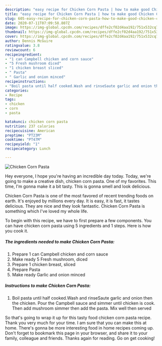 ```yaml
---
description: "easy recipe for Chicken Corn Pasta | how to make good Chicken Corn Pasta"
title: "easy recipe for Chicken Corn Pasta | how to make good Chicken Corn Pasta"
slug: 605-easy-recipe-for-chicken-corn-pasta-how-to-make-good-chicken-corn-pasta
date: 2020-07-11T07:09:58.807Z
image: https://img-global.cpcdn.com/recipes/dffe2cf02d4aa192/751x532cq70/chicken-corn-pasta-recipe-main-photo.jpg
thumbnail: https://img-global.cpcdn.com/recipes/dffe2cf02d4aa192/751x532cq70/chicken-corn-pasta-recipe-main-photo.jpg
cover: https://img-global.cpcdn.com/recipes/dffe2cf02d4aa192/751x532cq70/chicken-corn-pasta-recipe-main-photo.jpg
author: Dennis McGuire
ratingvalue: 3.8
reviewcount: 6
recipeingredient:
- "1 can Campbell chicken and corn sauce"
- "5 Fresh mushroom diced"
- "1 chicken breast sliced"
- " Pasta"
- " Garlic and onion minced"
recipeinstructions:
- "Boil pasta until half cooked.Wash and rinseSaute garlic and onion then the chicken. Pour the Campbell sauce and simmer until chicken is cook. Then add mushroom simmer then add the pasta. Mix well then served"
categories:
- Recipe
tags:
- chicken
- corn
- pasta

katakunci: chicken corn pasta 
nutrition: 237 calories
recipecuisine: American
preptime: "PT23M"
cooktime: "PT47M"
recipeyield: "1"
recipecategory: Lunch

---
```



![Chicken Corn Pasta](https://img-global.cpcdn.com/recipes/dffe2cf02d4aa192/751x532cq70/chicken-corn-pasta-recipe-main-photo.jpg)

Hey everyone, I hope you're having an incredible day today. Today, we're going to make a creative dish, chicken corn pasta. One of my favorites. This time, I'm gonna make it a bit tasty. This is gonna smell and look delicious.

Chicken Corn Pasta is one of the most favored of recent trending foods on earth. It's enjoyed by millions every day. It is easy, it is fast, it tastes delicious. They are nice and they look fantastic. Chicken Corn Pasta is something which I've loved my whole life.




To begin with this recipe, we have to first prepare a few components. You can have chicken corn pasta using 5 ingredients and 1 steps. Here is how you cook it.

<!--inarticleads1-->

##### The ingredients needed to make Chicken Corn Pasta:

1. Prepare 1 can Campbell chicken and corn sauce
1. Make ready 5 Fresh mushroom, diced
1. Prepare 1 chicken breast, sliced
1. Prepare  Pasta
1. Make ready  Garlic and onion minced




<!--inarticleads2-->

##### Instructions to make Chicken Corn Pasta:

1. Boil pasta until half cooked.Wash and rinseSaute garlic and onion then the chicken. Pour the Campbell sauce and simmer until chicken is cook. Then add mushroom simmer then add the pasta. Mix well then served




So that's going to wrap it up for this tasty food chicken corn pasta recipe. Thank you very much for your time. I am sure that you can make this at home. There's gonna be more interesting food in home recipes coming up. Don't forget to bookmark this page in your browser, and share it to your family, colleague and friends. Thanks again for reading. Go on get cooking!
